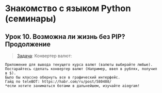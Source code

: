 # Знакомство с языком Python (семинары)
## Урок 10. Возможна ли жизнь без PIP? Продолжение

> [Задача](https://github.com/XYI7I/GeekBrains/tree/main/Geek/PythonStart/lesson10/main.py): Конвертер валют:

    Приложение для вывода текущего курса валют (валюты выбирайте любые). 
    Постарайтесь сделать конвертер валют (Например, ввел в рублях, получил в $). 
    Было бы классно обернуть все в графический интерфейс.
    Гайд по teleBOT: https://habr.com/ru/post/580408/
    *если хотите заниматься ботами в дальнейшем, изучайте aiogram!
